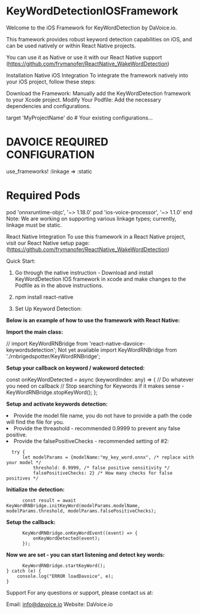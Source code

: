 # KeyWordDetectionIOSFramework

Welcome to the iOS Framework for KeyWordDetection by DaVoice.io.

This framework provides robust keyword detection capabilities on iOS, and can be used natively or within React Native projects.

You can use it as Native or use it with our React Native support (https://github.com/frymanofer/ReactNative_WakeWordDetection)

Installation
Native iOS Integration
To integrate the framework natively into your iOS project, follow these steps:

Download the Framework: Manually add the KeyWordDetection framework to your Xcode project.
Modify Your Podfile: Add the necessary dependencies and configurations.

<text>
target 'MyProjectName' do
  # Your existing configurations...

  # DAVOICE REQUIRED CONFIGURATION
  use_frameworks! :linkage => :static

  # Required Pods
  pod 'onnxruntime-objc', '~> 1.18.0'
  pod 'ios-voice-processor', '~> 1.1.0'
end
</text>
Note: We are working on supporting various linkage types; currently, linkage must be static.

React Native Integration
To use this framework in a React Native project, visit our React Native setup page: (https://github.com/frymanofer/ReactNative_WakeWordDetection)

Quick Start:
1. Go through the native instruction - Download and install KeyWordDetection IOS framework in xcode and make changes to the Podfile as in the above instructions.
2. npm install react-native

3. Set Up Keyword Detection:

<strong>Below is an example of how to use the framework with React Native:

Import the main class:</strong>

  // import KeyWordRNBridge from 'react-native-davoice-keywordsdetection'; Not yet available
  import KeyWordRNBridge from './rnbrigedspotter/KeyWordRNBridge';

<strong>Setup your callback on keyword / wakeword detected:</strong>

  const onKeyWordDetected = async (keywordIndex: any) => {
    // Do whatever you need on callback
    // Stop searching for Keywords if it makes sense - KeyWordRNBridge.stopKeyWord();
  };

<strong>Setup and activate keywords detection:</strong> 
  <li>Provide the model file name, you do not have to provide a path the code will find the file for you.</li>
  <li>Provide the threashold - recommended 0.9999 to prevent any false positive.</li>
  <li>Provide the falsePositiveChecks - recommended setting of #2:</li>

      try {
          let modelParams = {modelName:"my_key_word.onnx", /* replace with your model */ 
              threshold: 0.9999, /* false positive sensitivity */ 
              falsePositiveChecks: 2} /* How many checks for false positives */
<strong>Initialize the detection:</strong>

          const result = await KeyWordRNBridge.initKeyWord(modelParams.modelName, modelParams.threshold, modelParams.falsePositiveChecks);
<strong>Setup the callback:</strong>

          KeyWordRNBridge.onKeyWordEvent((event) => {
              onKeyWordDetected(event);
          });
<strong>Now we are set - you can start listening and detect key words:</strong>

          KeyWordRNBridge.startKeyWord();
    } catch (e) {
        console.log("ERROR loadDavoice", e);
    }
</ul>

Support
For any questions or support, please contact us at:

Email: info@davoice.io
Website: DaVoice.io
